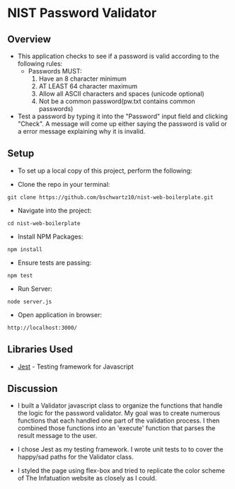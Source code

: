 # NIST Password Validator

## Overview
* This application checks to see if a password is valid according to the following rules:
    - Passwords MUST:
        1. Have an 8 character minimum
        2. AT LEAST 64 character maximum
        3. Allow all ASCII characters and spaces (unicode optional)
        4. Not be a common password(pw.txt contains common passwords)
* Test a password by typing it into the "Password" input field and clicking "Check". A message will come up either saying the password is valid or a error message explaining why it is invalid.

## Setup
* To set up a local copy of this project, perform the following:

* Clone the repo in your terminal:
```
git clone https://github.com/bschwartz10/nist-web-boilerplate.git
```
* Navigate into the project:
```
cd nist-web-boilerplate
```
* Install NPM Packages:
```
npm install
```
* Ensure tests are passing:
```
npm test
```
* Run Server:
```
node server.js
```
* Open application in browser:
```
http://localhost:3000/
```

## Libraries Used
* [Jest](hhttps://jestjs.io/) - Testing framework for Javascript

## Discussion
* I built a Validator javascript class to organize the functions that handle the logic for the password validator. My goal was to create numerous functions that each handled one part of the validation process. I then combined those functions into an 'execute' function that parses the result message to the user.

* I chose Jest as my testing framework. I wrote unit tests to to cover the happy/sad paths for the Validator class.

* I styled the page using flex-box and tried to replicate the color scheme of The Infatuation website as closely as I could.  
